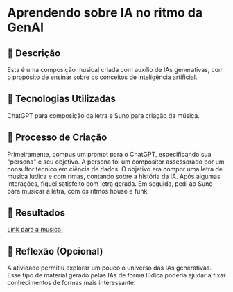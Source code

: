 # Aprendendo sobre IA no ritmo da GenAI

## 📒 Descrição
Esta é uma composição musical criada com auxílio de IAs generativas, com o propósito de ensinar sobre os conceitos de inteligência artificial.

## 🤖 Tecnologias Utilizadas
ChatGPT para composição da letra e Suno para criação da música.


## 🧐 Processo de Criação
Primeiramente, compus um prompt para o ChatGPT, especificando sua "persona" e seu objetivo. A persona foi um compositor assessorado por um consultor técnico em ciência de dados. O objetivo era compor uma letra de musica lúdica e com rimas, contando sobre a história da IA.
Após algumas interações, fiquei satisfeito com letra gerada.
Em seguida, pedi ao Suno para musicar a letra, com os ritmos house e funk.

## 🚀 Resultados
[Link para a música.](https://suno.com/song/80cb85ed-2446-49ac-a68d-8b16f2a530c1)

## 💭 Reflexão (Opcional)
A atividade permitiu explorar um pouco o universo das IAs generativas. Esse tipo de material gerado pelas IAs de forma lúdica poderia ajudar a fixar conhecimentos de formas mais interessante.

